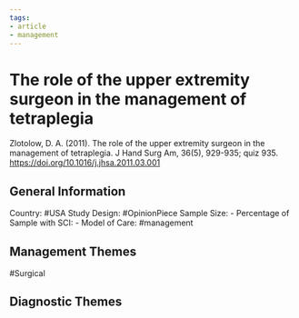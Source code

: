 ```yaml
---
tags:
- article
- management
---
```


# The role of the upper extremity surgeon in the management of tetraplegia
Zlotolow, D. A. (2011). The role of the upper extremity surgeon in the management of tetraplegia. J Hand Surg Am, 36(5), 929-935; quiz 935. https://doi.org/10.1016/j.jhsa.2011.03.001 

## General Information
Country: #USA 
Study Design: #OpinionPiece 
Sample Size: -
Percentage of Sample with SCI: -
Model of Care: #management 

## Management Themes
#Surgical 

## Diagnostic Themes
